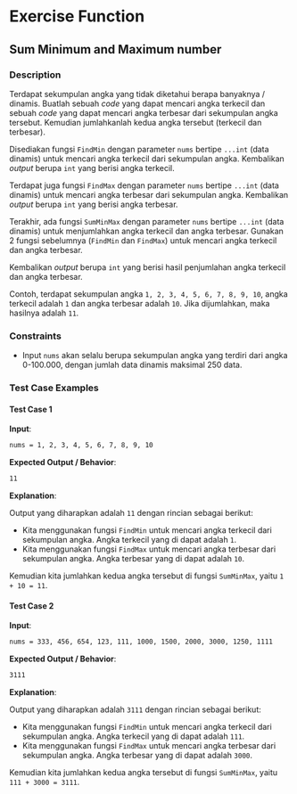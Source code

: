 # Exercise Function

## Sum Minimum and Maximum number

### Description

Terdapat sekumpulan angka yang tidak diketahui berapa banyaknya / dinamis. Buatlah sebuah _code_ yang dapat mencari angka terkecil dan sebuah _code_ yang dapat mencari angka terbesar dari sekumpulan angka tersebut. Kemudian jumlahkanlah kedua angka tersebut (terkecil dan terbesar).

Disediakan fungsi `FindMin` dengan parameter `nums` bertipe `...int` (data dinamis) untuk mencari angka terkecil dari sekumpulan angka. Kembalikan _output_ berupa `int` yang berisi angka terkecil.

Terdapat juga fungsi `FindMax` dengan parameter `nums` bertipe `...int` (data dinamis) untuk mencari angka terbesar dari sekumpulan angka. Kembalikan _output_ berupa `int` yang berisi angka terbesar.

Terakhir, ada fungsi `SumMinMax` dengan parameter `nums` bertipe `...int` (data dinamis) untuk menjumlahkan angka terkecil dan angka terbesar. Gunakan 2 fungsi sebelumnya (`FindMin` dan `FindMax`) untuk mencari angka terkecil dan angka terbesar.

Kembalikan _output_ berupa `int` yang berisi hasil penjumlahan angka terkecil dan angka terbesar.

Contoh, terdapat sekumpulan angka `1, 2, 3, 4, 5, 6, 7, 8, 9, 10`, angka terkecil adalah `1` dan angka terbesar adalah `10`. Jika dijumlahkan, maka hasilnya adalah `11`.

### Constraints

- Input `nums` akan selalu berupa sekumpulan angka yang terdiri dari angka 0-100.000, dengan jumlah data dinamis maksimal 250 data.

### Test Case Examples

#### Test Case 1

**Input**:

```txt
nums = 1, 2, 3, 4, 5, 6, 7, 8, 9, 10
```

**Expected Output / Behavior**:

```txt
11
```

**Explanation**:

Output yang diharapkan adalah `11` dengan rincian sebagai berikut:

- Kita menggunakan fungsi `FindMin` untuk mencari angka terkecil dari sekumpulan angka. Angka terkecil yang di dapat adalah `1`.
- Kita menggunakan fungsi `FindMax` untuk mencari angka terbesar dari sekumpulan angka. Angka terbesar yang di dapat adalah `10`.

Kemudian kita jumlahkan kedua angka tersebut di fungsi `SumMinMax`, yaitu `1 + 10 = 11`.

#### Test Case 2

**Input**:

```txt
nums = 333, 456, 654, 123, 111, 1000, 1500, 2000, 3000, 1250, 1111
```

**Expected Output / Behavior**:

```txt
3111
```

**Explanation**:

Output yang diharapkan adalah `3111` dengan rincian sebagai berikut:

- Kita menggunakan fungsi `FindMin` untuk mencari angka terkecil dari sekumpulan angka. Angka terkecil yang di dapat adalah `111`.
- Kita menggunakan fungsi `FindMax` untuk mencari angka terbesar dari sekumpulan angka. Angka terbesar yang di dapat adalah `3000`.

Kemudian kita jumlahkan kedua angka tersebut di fungsi `SumMinMax`, yaitu `111 + 3000 = 3111`.
